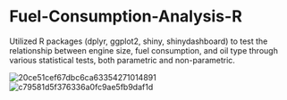 # Fuel-Consumption-Analysis-R

Utilized R packages (dplyr, ggplot2, shiny, shinydashboard) to test the relationship between engine size, fuel consumption, and oil type through various statistical tests, both parametric and non-parametric.

![20ce51cef67dbc6ca63354271014891](https://github.com/user-attachments/assets/d7b6f95d-506e-4853-9724-eae2d4f470ee)
![c79581d5f376336a0fc9ae5fb9daf1d](https://github.com/user-attachments/assets/22ba0414-bcaf-46e4-8335-102910cccac2)
